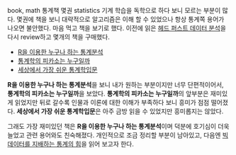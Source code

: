 book, math
통계책 몇권
statistics
기계 학습을 독학으로 하다 보니 모르는 부분이 많다. 
몇권에 책을 보니 대략적으로 알고리즘은 이해 할 수 있었으나 항상 통계쪽 용어가 나오면 불안했다.
마음 먹고 책을 보기로 했다.
이전에 읽은 [헤드 퍼스트 데이터 분석](http://www.yes24.com/24/goods/8655201)을 다시 review하고 몇개의 책을 구매했다.  

* [R을 이용한 누구나 하는 통계분석](http://www.yes24.com/24/Goods/4510634?Acode=101)
* [통계학의 피카소는 누구일까](http://www.yes24.com/24/goods/4831333?scode=032&OzSrank=1)
* [세상에서 가장 쉬운 통계학입문](http://www.yes24.com/24/goods/3625262?scode=032&OzSrank=1)

**R을 이용한 누구나 하는 통계분석**을 보니 내가 원하는 부분이지만 너무 단편적이어서, 
**통계학의 피카소는 누구일까**을 보았다. **통계학의 피카소는 누구일까**의 앞부분은 재미있게 읽었지만 뒤로 갈수록
인물과 이론에 대한 이해가 부족하다 보니 흥미가 점점 떨어졌다.
**세상에서 가장 쉬운 통계학입문**은 아주 금방 읽을 수 있었지만 흥미롭지는 않았다.

그래도 가장 재미있던 책은 **R을 이용한 누구나 하는 통계분석**이며 덕분에 호기심이 더욱 늘었고 관련 용어와도 친숙해졌다.
개인적으로 조금 정리할 부분이 남아있고, 다음엔 [빅데이터를 지배하는 통계의 힘](http://www.yes24.com/24/Goods/9281968)을 읽어 보고자 한다.
